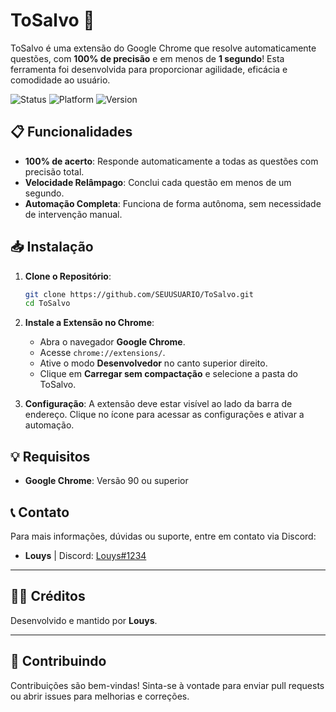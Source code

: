 # ToSalvo 🚀

ToSalvo é uma extensão do Google Chrome que resolve automaticamente questões, com **100% de precisão** e em menos de **1 segundo**! Esta ferramenta foi desenvolvida para proporcionar agilidade, eficácia e comodidade ao usuário.

![Status](https://img.shields.io/badge/status-active-brightgreen) ![Platform](https://img.shields.io/badge/platform-Chrome-blue) ![Version](https://img.shields.io/badge/version-1.0.0-blue)

## 📋 Funcionalidades

- **100% de acerto**: Responde automaticamente a todas as questões com precisão total.
- **Velocidade Relâmpago**: Conclui cada questão em menos de um segundo.
- **Automação Completa**: Funciona de forma autônoma, sem necessidade de intervenção manual.

## 📥 Instalação

1. **Clone o Repositório**:  
   ```bash
   git clone https://github.com/SEUUSUARIO/ToSalvo.git
   cd ToSalvo
   ```

2. **Instale a Extensão no Chrome**:
   - Abra o navegador **Google Chrome**.
   - Acesse `chrome://extensions/`.
   - Ative o modo **Desenvolvedor** no canto superior direito.
   - Clique em **Carregar sem compactação** e selecione a pasta do ToSalvo.

3. **Configuração**: A extensão deve estar visível ao lado da barra de endereço. Clique no ícone para acessar as configurações e ativar a automação.

## 💡 Requisitos

- **Google Chrome**: Versão 90 ou superior

## 📞 Contato

Para mais informações, dúvidas ou suporte, entre em contato via Discord:

- **Louys** | Discord: [Louys#1234](https://discord.com/)

---

## 👨‍💻 Créditos

Desenvolvido e mantido por **Louys**.

---

## 🚀 Contribuindo

Contribuições são bem-vindas! Sinta-se à vontade para enviar pull requests ou abrir issues para melhorias e correções.

